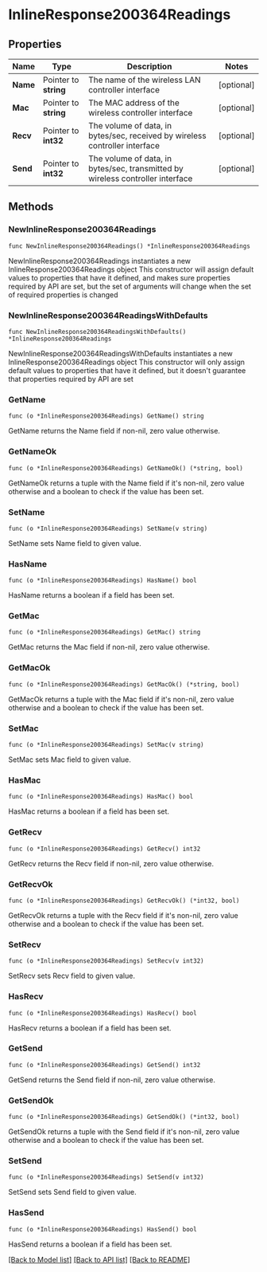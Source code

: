 # InlineResponse200364Readings

## Properties

Name | Type | Description | Notes
------------ | ------------- | ------------- | -------------
**Name** | Pointer to **string** | The name of the wireless LAN controller interface | [optional] 
**Mac** | Pointer to **string** | The MAC address of the wireless controller interface | [optional] 
**Recv** | Pointer to **int32** | The volume of data, in bytes/sec, received by wireless controller interface | [optional] 
**Send** | Pointer to **int32** | The volume of data, in bytes/sec, transmitted by wireless controller interface | [optional] 

## Methods

### NewInlineResponse200364Readings

`func NewInlineResponse200364Readings() *InlineResponse200364Readings`

NewInlineResponse200364Readings instantiates a new InlineResponse200364Readings object
This constructor will assign default values to properties that have it defined,
and makes sure properties required by API are set, but the set of arguments
will change when the set of required properties is changed

### NewInlineResponse200364ReadingsWithDefaults

`func NewInlineResponse200364ReadingsWithDefaults() *InlineResponse200364Readings`

NewInlineResponse200364ReadingsWithDefaults instantiates a new InlineResponse200364Readings object
This constructor will only assign default values to properties that have it defined,
but it doesn't guarantee that properties required by API are set

### GetName

`func (o *InlineResponse200364Readings) GetName() string`

GetName returns the Name field if non-nil, zero value otherwise.

### GetNameOk

`func (o *InlineResponse200364Readings) GetNameOk() (*string, bool)`

GetNameOk returns a tuple with the Name field if it's non-nil, zero value otherwise
and a boolean to check if the value has been set.

### SetName

`func (o *InlineResponse200364Readings) SetName(v string)`

SetName sets Name field to given value.

### HasName

`func (o *InlineResponse200364Readings) HasName() bool`

HasName returns a boolean if a field has been set.

### GetMac

`func (o *InlineResponse200364Readings) GetMac() string`

GetMac returns the Mac field if non-nil, zero value otherwise.

### GetMacOk

`func (o *InlineResponse200364Readings) GetMacOk() (*string, bool)`

GetMacOk returns a tuple with the Mac field if it's non-nil, zero value otherwise
and a boolean to check if the value has been set.

### SetMac

`func (o *InlineResponse200364Readings) SetMac(v string)`

SetMac sets Mac field to given value.

### HasMac

`func (o *InlineResponse200364Readings) HasMac() bool`

HasMac returns a boolean if a field has been set.

### GetRecv

`func (o *InlineResponse200364Readings) GetRecv() int32`

GetRecv returns the Recv field if non-nil, zero value otherwise.

### GetRecvOk

`func (o *InlineResponse200364Readings) GetRecvOk() (*int32, bool)`

GetRecvOk returns a tuple with the Recv field if it's non-nil, zero value otherwise
and a boolean to check if the value has been set.

### SetRecv

`func (o *InlineResponse200364Readings) SetRecv(v int32)`

SetRecv sets Recv field to given value.

### HasRecv

`func (o *InlineResponse200364Readings) HasRecv() bool`

HasRecv returns a boolean if a field has been set.

### GetSend

`func (o *InlineResponse200364Readings) GetSend() int32`

GetSend returns the Send field if non-nil, zero value otherwise.

### GetSendOk

`func (o *InlineResponse200364Readings) GetSendOk() (*int32, bool)`

GetSendOk returns a tuple with the Send field if it's non-nil, zero value otherwise
and a boolean to check if the value has been set.

### SetSend

`func (o *InlineResponse200364Readings) SetSend(v int32)`

SetSend sets Send field to given value.

### HasSend

`func (o *InlineResponse200364Readings) HasSend() bool`

HasSend returns a boolean if a field has been set.


[[Back to Model list]](../README.md#documentation-for-models) [[Back to API list]](../README.md#documentation-for-api-endpoints) [[Back to README]](../README.md)


